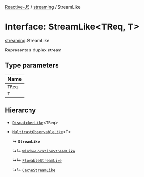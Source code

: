 [Reactive-JS](../README.md) / [streaming](../modules/streaming.md) / StreamLike

# Interface: StreamLike<TReq, T\>

[streaming](../modules/streaming.md).StreamLike

Represents a duplex stream

## Type parameters

| Name |
| :------ |
| `TReq` |
| `T` |

## Hierarchy

- [`DispatcherLike`](rx.DispatcherLike.md)<`TReq`\>

- [`MulticastObservableLike`](rx.MulticastObservableLike.md)<`T`\>

  ↳ **`StreamLike`**

  ↳↳ [`WindowLocationStreamLike`](integrations_web.WindowLocationStreamLike.md)

  ↳↳ [`FlowableStreamLike`](streaming.FlowableStreamLike.md)

  ↳↳ [`CacheStreamLike`](streaming.CacheStreamLike.md)
